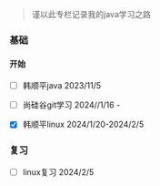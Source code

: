 > 谨以此专栏记录我的java学习之路



### 基础

#### 开始

- [ ] 韩顺平java 2023/11/5
- [ ] 尚硅谷git学习 2024//1/16 - 
- [x] 韩顺平linux 2024/1/20-2024/2/5



### 复习

- [ ] linux复习 2024/2/5



